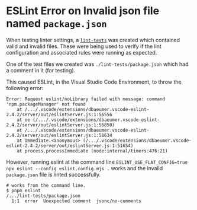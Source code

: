 # ESLint Error on Invalid json file named `package.json`

When testing linter settings, a [`lint-tests`](./lint-tests/) was created which contained valid and invalid files. These were being used to verify if the lint configuration and associated rules were running as expected.

One of the test files we created was `./lint-tests/package.json` which had a comment in it (for testing).

This caused ESLint, in the Visual Studio Code Environment, to throw the following error:

```
Error: Request eslint/noLibrary failed with message: command 'npm.packageManager' not found
    at /.../.vscode/extensions/dbaeumer.vscode-eslint-2.4.2/server/out/eslintServer.js:1:56556
    at oe (/.../.vscode/extensions/dbaeumer.vscode-eslint-2.4.2/server/out/eslintServer.js:1:56850)
    at /.../.vscode/extensions/dbaeumer.vscode-eslint-2.4.2/server/out/eslintServer.js:1:51634
    at Immediate.<anonymous> (/.../.vscode/extensions/dbaeumer.vscode-eslint-2.4.2/server/out/eslintServer.js:1:51654)
    at process.processImmediate (node:internal/timers:476:21)
```

However, running eslint at the command line `ESLINT_USE_FLAT_CONFIG=true npx eslint --config eslint.config.mjs .` works and the invalid `package.json` file is linted successfully.

```
# works from the command line.
$ pnpm eslint
/.../lint-tests/package.json
  1:1  error  Unexpected comment  jsonc/no-comments
```